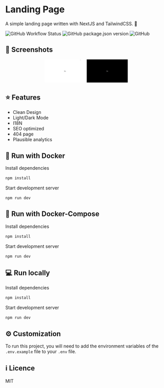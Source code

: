 # Landing Page

A simple landing page written with NextJS and TailwindCSS. 🛬  

![GitHub Workflow Status](https://img.shields.io/github/workflow/status/matteagle95/clean-landing/NodeJS%20CI)
![GitHub package.json version](https://img.shields.io/github/package-json/v/matteagle95/clean-landing)
![GitHub](https://img.shields.io/github/license/matteagle95/clean-landing)

## 🎨 Screenshots

<div align="center" width="100%">
    <img src="examples/example_light.png" width="128" alt="" />
    <img src="examples/example_dark.png" width="128" alt="" />
</div>

## ⭐ Features

- Clean Design
- Light/Dark Mode
- I18N
- SEO optimized
- 404 page
- Plausible analytics

## 🐳 Run with Docker

Install dependencies

```bash
npm install
```

Start development server

```bash
npm run dev
```

## 🐳 Run with Docker-Compose

Install dependencies

```bash
npm install
```

Start development server

```bash
npm run dev
```

## 💻 Run locally

Install dependencies

```bash
npm install
```

Start development server

```bash
npm run dev
```

## ⚙ Customization

To run this project, you will need to add the environment variables of the `.env.example` file to your `.env` file.

## ℹ Licence

MIT
